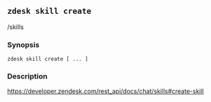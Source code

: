 ## `zdesk skill create`

/skills

### Synopsis

    zdesk skill create [ ... ]

### Description

https://developer.zendesk.com/rest_api/docs/chat/skills#create-skill

